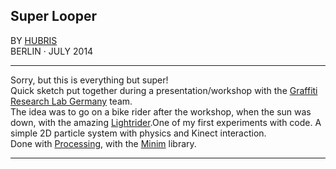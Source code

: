 ## Super Looper

BY [HUBRIS](http://cargocollective.com/hubris "See more of Hubris ->")  
BERLIN · JULY 2014 

--- 
  

Sorry, but this is everything but super!  
Quick sketch put together during a presentation/workshop with the [Graffiti Research Lab Germany](http://www.graffitiresearchlab.de) team.  
The idea was to go on a bike rider after the workshop, when the sun was down, with the amazing [Lightrider](http://www.graffitiresearchlab.de/light-rider/).One of my first experiments with code. A simple 2D particle system with physics and Kinect interaction.  
Done with [Processing](http://www.processing.org "See more of Processing ->"), with the [Minim](http://code.compartmental.net/tools/minim/) library. 


---
  
